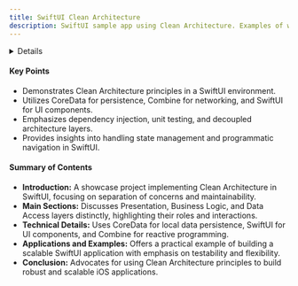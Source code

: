 ```yaml
---
title: SwiftUI Clean Architecture
description: SwiftUI sample app using Clean Architecture. Examples of working with CoreData persistence, networking, dependency injection, unit testing, and more.
---
```



<details>

**URL:** https://github.com/nalexn/clean-architecture-swiftui

**Published:** N/A  

**Authors:** Alexey Naumov, contributors

**Tags:**  
`swift`, `sample`, `demo`, `architecture`, `mvvm`, `coredata`, `clean-architecture`, `swiftui`, `example-project`, `mvvm-architecture`, `interactor`, `swiftui-example`

</details>

#### Key Points
- Demonstrates Clean Architecture principles in a SwiftUI environment.
- Utilizes CoreData for persistence, Combine for networking, and SwiftUI for UI components.
- Emphasizes dependency injection, unit testing, and decoupled architecture layers.
- Provides insights into handling state management and programmatic navigation in SwiftUI.

#### Summary of Contents
- **Introduction:** A showcase project implementing Clean Architecture in SwiftUI, focusing on separation of concerns and maintainability.
- **Main Sections:** Discusses Presentation, Business Logic, and Data Access layers distinctly, highlighting their roles and interactions.
- **Technical Details:** Uses CoreData for local data persistence, SwiftUI for UI components, and Combine for reactive programming.
- **Applications and Examples:** Offers a practical example of building a scalable SwiftUI application with emphasis on testability and flexibility.
- **Conclusion:** Advocates for using Clean Architecture principles to build robust and scalable iOS applications.

<LinkCard title="Link to Resource" href="https://github.com/nalexn/clean-architecture-swiftui" />
